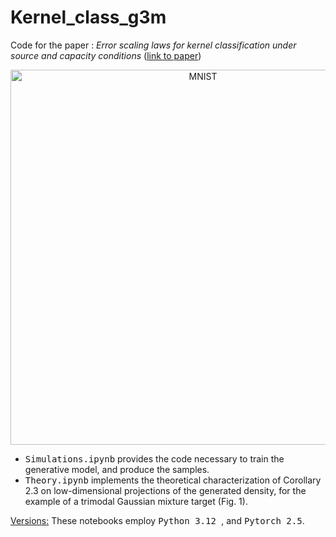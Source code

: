 # Kernel_class_g3m

Code for the paper : <i>Error scaling laws for kernel classification under source and capacity conditions</i> (<a href="https://iopscience.iop.org/article/10.1088/2632-2153/acf041/meta">link to paper</a>)

<p align="center"><img src="figures/SDE_training_time_compo.jpg" alt="MNIST" width="600"/></center></p>

- <tt>Simulations.ipynb</tt> provides the code necessary to train the generative model, and produce the samples.
- <tt>Theory.ipynb</tt> implements the theoretical characterization of Corollary 2.3 on low-dimensional projections of the generated density, for the example of a trimodal Gaussian mixture target (Fig. 1).

<u> Versions:</u> These notebooks employ <tt>Python 3.12 </tt>, and <tt>Pytorch 2.5</tt>.
